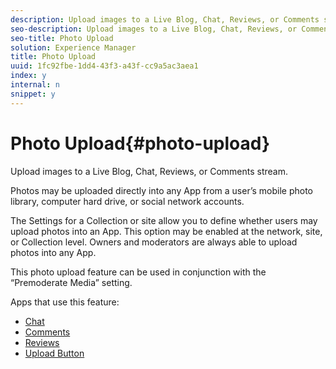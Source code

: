 ```yaml
---
description: Upload images to a Live Blog, Chat, Reviews, or Comments stream.
seo-description: Upload images to a Live Blog, Chat, Reviews, or Comments stream.
seo-title: Photo Upload
solution: Experience Manager
title: Photo Upload
uuid: 1fc92fbe-1dd4-43f3-a43f-cc9a5ac3aea1
index: y
internal: n
snippet: y
---
```


# Photo Upload{#photo-upload}

Upload images to a Live Blog, Chat, Reviews, or Comments stream.

Photos may be uploaded directly into any App from a user’s mobile photo library, computer hard drive, or social network accounts.

The Settings for a Collection or site allow you to define whether users may upload photos into an App. This option may be enabled at the network, site, or Collection level. Owners and moderators are always able to upload photos into any App.

This photo upload feature can be used in conjunction with the “Premoderate Media” setting.

Apps that use this feature:

* [Chat](../../c-about-apps/c-chat-app/c-chat-app.md#c_chat_app)
* [Comments](/help/using/c-about-apps/c-comments/c-comments.md)
* [Reviews](../../c-about-apps/c-reviews-app/c-reviews-app.md#c_reviews_app)
* [Upload Button](../../c-about-apps/c-upload-button-app/c-upload-button-app.md#c_upload_button_app)

